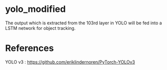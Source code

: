 # yolo_modified

The output which is extracted from the 103rd layer in YOLO will be fed into a LSTM network for object tracking.

# References

YOLO v3 : https://github.com/eriklindernoren/PyTorch-YOLOv3

